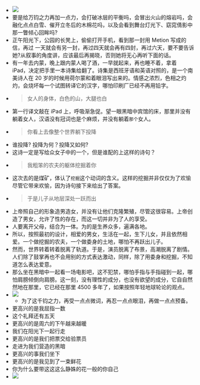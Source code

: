 - ![](./_image/2020-11-09/1878e50303afd91b60be3b1372d6c92f.jpeg)
- 要是给万钧之力再加一点力，会打破冰层的平衡吗，会冒出火山的熔岩吗，会融化点点白雪、催开立冬后的木棉花吗，以及会看到舞台灯光下、窈窕倩影中那一瞥倾心回眸吗?
- 正午阳光下，公园的长凳上，偷偷打开手机，看到那一封用 Metion 写成的信，再过 一天就会有另一封，再过四天就会再有四封，再过六天，要不要告诉她?从叙事的角度讲，应该最后再揭晓，否则她将无心再听下面的话。
- 有一年去内蒙，晚上跟内蒙人喝了酒，一早就起来，再也睡不着，拿着 iPad，决定把手里一本诗集给翻了。诗集是西班牙语和英语对照的，是一个南美诗人在 20 岁的时候用荷尔蒙和着眼泪写出来的。情感之浓烈，色相之灼灼，会烧坏每一个试图转译它的汉字，哪怕印刷厂已经不再用铅字。
- >女人的身体，白色的山，大腿也白
- 第一行译文敲在 iPad 上，呼吸渐急促。望一眼黑暗中宾馆的床，那里并没有躺着女人，汉语没有冠词也是个麻烦，并没有躺着`那个`女人。
- > 你看上去像整个世界躺下投降
- 谁投降? 投降为何？投降又如何?
- 这诗一定是写给众女子中的一个，但是谁配的上这样的诗句？
- >  我粗笨的农夫的躯体挖掘着你
- 这次去的是煤矿，体认了`挖掘`这个动词的含义。这样的挖掘并非仅仅为了欢愉尽管它带来欢愉，因为诗句接下来给出了答案。
- > 于是儿子从地层深处一跃而出
- 上帝照自己的形象造男造女，并没有让他们克隆繁殖，尽管这很容易。上帝创造了男女，允许了性的存在，而这一切并非为了人的享受。
- 人要离开父母，结合为一体。为的是生养众多，遍满各地。
- 所以，按照最初的设计，相爱的男女，生活在一起，生下儿女，并且依然相爱。一个做挖掘的农夫，一个做委身的土地，哪怕不再跃出儿子。
- 然而，世界转着转着脱离了轨道。于是，演员脱离了布景，高潮脱离了剧情。人们除了鼓掌再也不会用别的方式表达激动，同样，除了用委身和挖掘，不知道怎么表达爱意。
- 那么坐在黑暗中一起看一场电影吧，这不犯禁，哪怕手指与手指碰到一起，哪怕肩膀倾倒向肩膀。这一刻，没有理性的成分，也没有欲望的成分，它自自然然地在那里，它已经在那里 4500 多年了，如果按照年轻地球轮论的观点。
- ![](./_image/2020-11-09/f80445aec7bc54ba586f68f51c2cdd8b.jpeg)
    - 为了这千钧之力，再受一点点微词，再忍一点点眼泪，再做一点点预备。
- 更高兴的是我屈指一数
- 这个礼拜还有五天
- 更高兴的是周六的下午越来越暖
- 我们在阳光下一起行走
- 更高兴的是我们把票交给验票员
- 走进为我们营造的黑暗
- 更高兴的事我们坐下
- 更高兴的是我见到了一束鲜花
- 你为什么要带这这这么静姝的花一般的你自己
- ![](./_image/2020-11-09/4d5812fceac81b38b6b4586bf2f0729f.jpeg)
